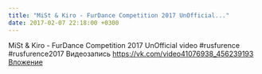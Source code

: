 ```yaml
---
title: "MiSt & Kiro - FurDance Competition 2017 UnOfficial..."
date: 2017-02-07 22:18:00 +0300
---
```


MiSt & Kiro - FurDance Competition 2017 UnOfficial video
#rusfurence #rusfurence2017
Видеозапись
<a class="vk-attach" href="https://vk.com/video41076938_456239193">https://vk.com/video41076938_456239193</a>
<a class="vk-attach" href="https://vk.com/video41076938_456239193">Вложение</a>
